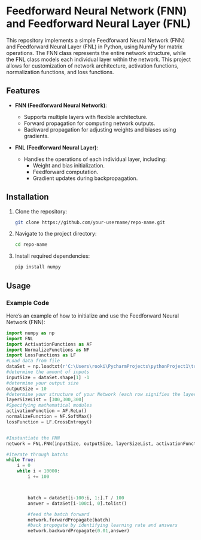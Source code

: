 # Feedforward Neural Network (FNN) and Feedforward Neural Layer (FNL)

This repository implements a simple Feedforward Neural Network (FNN) and Feedforward Neural Layer (FNL) in Python, using NumPy for matrix operations. The FNN class represents the entire network structure, while the FNL class models each individual layer within the network. This project allows for customization of network architecture, activation functions, normalization functions, and loss functions.

## Features

- **FNN (Feedforward Neural Network)**: 
  - Supports multiple layers with flexible architecture.
  - Forward propagation for computing network outputs.
  - Backward propagation for adjusting weights and biases using gradients.
  
- **FNL (Feedforward Neural Layer)**:
  - Handles the operations of each individual layer, including:
    - Weight and bias initialization.
    - Feedforward computation.
    - Gradient updates during backpropagation.

## Installation

1. Clone the repository:

    ```bash
    git clone https://github.com/your-username/repo-name.git
    ```

2. Navigate to the project directory:

    ```bash
    cd repo-name
    ```

3. Install required dependencies:

    ```bash
    pip install numpy
    ```

## Usage

### Example Code

Here’s an example of how to initialize and use the Feedforward Neural Network (FNN):

```python
import numpy as np
import FNL
import ActivationFunctions as AF
import NormalizeFunctions as NF
import LossFunctions as LF
#Load data from file
dataSet = np.loadtxt(r'C:\Users\rooki\PycharmProjects\pythonProject1\trainer.csv', delimiter=',')
#determine the amount of inputs
inputSize = dataSet.shape[1] -1
#determine your output size
outputSize = 10
#determine your structure of your Network (each row signifies the layers and the numbers signify nodes)
layerSizeList = [300,300,300]
#Specifying mathematical modules
activationFunction = AF.ReLu()
normalizeFunction = NF.SoftMax()
lossFunction = LF.CrossEntropy()


#Instantiate the FNN
network = FNL.FNN(inputSize, outputSize, layerSizeList, activationFunction, normalizeFunction, lossFunction)

#iterate through batchs
while True:
    i = 0
    while i < 10000:
        i += 100



        batch = dataSet[i-100:i, 1:].T / 100
        answer = dataSet[i-100:i, 0].tolist()

        #feed the batch forward
        network.forwardPropagate(batch)
        #back propogate by identifying learning rate and answers
        network.backwardPropagate(0.01,answer)














